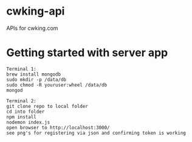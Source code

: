 # cwking-api
APIs for cwking.com

# Getting started with server app

    Terminal 1:
    brew install mongodb
    sudo mkdir -p /data/db
    sudo chmod -R youruser:wheel /data/db
    mongod
    
    Terminal 2:
    git clone repo to local folder
    cd into folder
    npm install
    nodemon index.js
    open browser to http://localhost:3000/
    see png's for registering via json and confirming token is working

